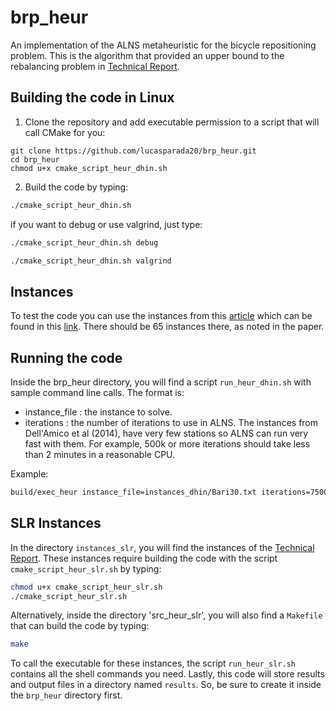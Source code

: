 # brp_heur
An implementation of the ALNS metaheuristic for the bicycle repositioning problem. This is the algorithm that provided an upper bound to the rebalancing problem in [Technical Report](https://www.cirrelt.ca/documentstravail/cirrelt-2025-02.pdf).

## Building the code in Linux

1. Clone the repository and add executable permission to a script that will call CMake for you:

```shell
git clone https://github.com/lucasparada20/brp_heur.git
cd brp_heur
chmod u+x cmake_script_heur_dhin.sh
```
2. Build the code by typing:

```bash
./cmake_script_heur_dhin.sh
```

if you want to debug or use valgrind, just type:

```bash
./cmake_script_heur_dhin.sh debug
```

```bash
./cmake_script_heur_dhin.sh valgrind
```

## Instances

To test the code you can use the instances from this [article](https://www.sciencedirect.com/science/article/pii/S0305048313001187) which can be found in this [link](http://www.or.unimore.it/site/home/online-resources/bike-sharing-rebalancing-problems/articolo1090035457.html). There should be 65 instances there, as noted in the paper.

## Running the code

Inside the brp_heur directory, you will find a script `run_heur_dhin.sh` with sample command line calls. The format is:

* instance_file : the instance to solve.
* iterations : the number of iterations to use in ALNS. The instances from Dell'Amico et al (2014), have very few stations so ALNS can run very fast with them. For example, 500k or more iterations should take less than 2 minutes in a reasonable CPU.

Example: 

```bash
build/exec_heur instance_file=instances_dhin/Bari30.txt iterations=750000
```

## SLR Instances

In the directory `instances_slr`, you will find the instances of the [Technical Report](https://www.cirrelt.ca/documentstravail/cirrelt-2025-02.pdf). These instances require building the code with the script `cmake_script_heur_slr.sh` by typing:

```bash
chmod u+x cmake_script_heur_slr.sh
./cmake_script_heur_slr.sh
```

Alternatively, inside the directory 'src_heur_slr', you will also find a `Makefile` that can build the code by typing:

```bash
make
```

To call the executable for these instances, the script `run_heur_slr.sh` contains all the shell commands you need. Lastly, this code will store results and output files in a directory named `results`. So, be sure to create it inside the `brp_heur` directory first.


